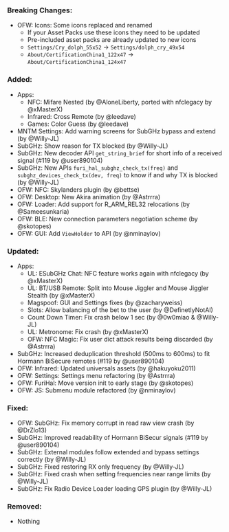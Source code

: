 ### Breaking Changes:
- OFW: Icons: Some icons replaced and renamed
  - If your Asset Packs use these icons they need to be updated
  - Pre-included asset packs are already updated to new icons
  - `Settings/Cry_dolph_55x52` -> `Settings/dolph_cry_49x54`
  - `About/CertificationChina1_122x47` -> `About/CertificationChina1_124x47`

### Added:
- Apps:
  - NFC: Mifare Nested (by @AloneLiberty, ported with nfclegacy by @xMasterX)
  - Infrared: Cross Remote (by @leedave)
  - Games: Color Guess (by @leedave)
- MNTM Settings: Add warning screens for SubGHz bypass and extend (by @Willy-JL)
- SubGHz: Show reason for TX blocked (by @Willy-JL)
- SubGHz: New decoder API `get_string_brief` for short info of a received signal (#119 by @user890104)
- SubGHz: New APIs `furi_hal_subghz_check_tx(freq)` and `subghz_devices_check_tx(dev, freq)` to know if and why TX is blocked (by @Willy-JL)
- OFW: NFC: Skylanders plugin (by @bettse)
- OFW: Desktop: New Akira animation (by @Astrrra)
- OFW: Loader: Add support for R_ARM_REL32 relocations (by @Sameesunkaria)
- OFW: BLE: New connection parameters negotiation scheme (by @skotopes)
- OFW: GUI: Add `ViewHolder` to API (by @nminaylov)

### Updated:
- Apps:
  - UL: ESubGHz Chat: NFC feature works again with nfclegacy (by @xMasterX)
  - UL: BT/USB Remote: Split into Mouse Jiggler and Mouse Jiggler Stealth (by @xMasterX)
  - Magspoof: GUI and Settings fixes (by @zacharyweiss)
  - Slots: Allow balancing of the bet to the user (by @DefinetlyNotAI)
  - Count Down Timer: Fix crash below 1 sec (by @0w0miao & @Willy-JL)
  - UL: Metronome: Fix crash (by @xMasterX)
  - OFW: NFC Magic: Fix user dict attack results being discarded (by @Astrrra)
- SubGHz: Increased deduplication threshold (500ms to 600ms) to fit Hormann BiSecure remotes  (#119 by @user890104)
- OFW: Infrared: Updated universals assets (by @hakuyoku2011)
- OFW: Settings: Settings menu refactoring (by @Astrrra)
- OFW: FuriHal: Move version init to early stage (by @skotopes)
- OFW: JS: Submenu module refactored (by @nminaylov)

### Fixed:
- OFW: SubGHz: Fix memory corrupt in read raw view crash (by @DrZlo13)
- SubGHz: Improved readability of Hormann BiSecur signals (#119 by @user890104)
- SubGHz: External modules follow extended and bypass settings correctly (by @Willy-JL)
- SubGHz: Fixed restoring RX only frequency (by @Willy-JL)
- SubGHz: Fixed crash when setting frequencies near range limits (by @Willy-JL)
- SubGHz: Fix Radio Device Loader loading GPS plugin (by @Willy-JL)

### Removed:
- Nothing
